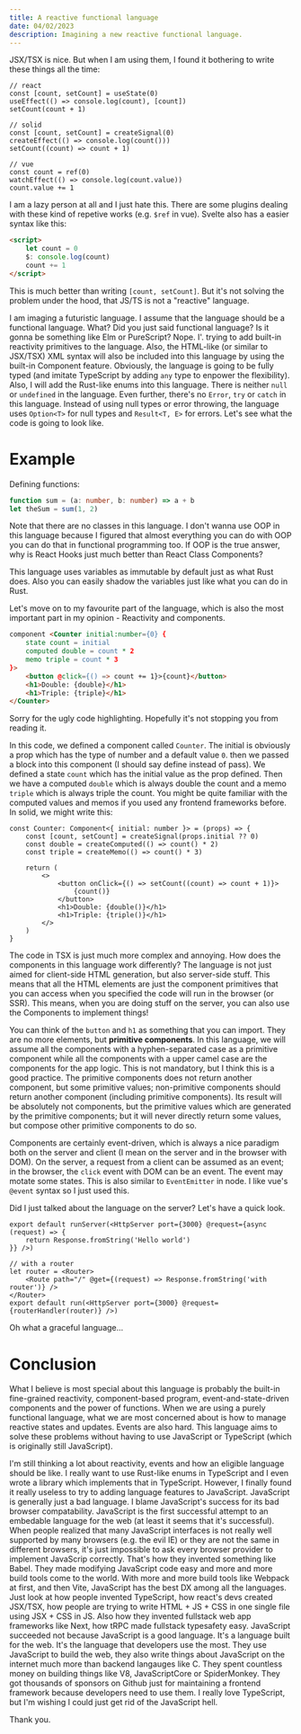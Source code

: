 ```yaml
---
title: A reactive functional language
date: 04/02/2023
description: Imagining a new reactive functional language.
---
```


JSX/TSX is nice. But when I am using them, I found it bothering to write these things all the time:

```tsx
// react
const [count, setCount] = useState(0)
useEffect(() => console.log(count), [count])
setCount(count + 1)

// solid
const [count, setCount] = createSignal(0)
createEffect(() => console.log(count()))
setCount((count) => count + 1)

// vue
const count = ref(0)
watchEffect(() => console.log(count.value))
count.value += 1
```

I am a lazy person at all and I just hate this. There are some plugins dealing with these kind of repetive works (e.g. `$ref` in vue). Svelte also has a easier syntax like this:

```html
<script>
	let count = 0
	$: console.log(count)
	count += 1
</script>
```

This is much better than writing `[count, setCount]`. But it's not solving the problem under the hood, that JS/TS is not a "reactive" language.

I am imaging a futuristic language. I assume that the language should be a functional language. What? Did you just said functional language? Is it gonna be something like Elm or PureScript? Nope. I'. trying to add built-in reactivity primitives to the language. Also, the HTML-like (or similar to JSX/TSX) XML syntax will also be included into this language by using the built-in Component feature. Obviously, the language is going to be fully typed (and imitate TypeScript by adding `any` type to enpower the flexibility). Also, I will add the Rust-like enums into this language. There is neither `null` or `undefined` in the language. Even further, there's no `Error`, `try` or `catch` in this language. Instead of using null types or error throwing, the language uses `Option<T>` for null types and `Result<T, E>` for errors. Let's see what the code is going to look like.

# Example

Defining functions:

```ts
function sum = (a: number, b: number) => a + b
let theSum = sum(1, 2)
```

Note that there are no classes in this language. I don't wanna use OOP in this language because I figured that almost everything you can do with OOP you can do that in functional programming too. If OOP is the true answer, why is React Hooks just much better than React Class Components?

This language uses variables as immutable by default just as what Rust does. Also you can easily shadow the variables just like what you can do in Rust.

Let's move on to my favourite part of the language, which is also the most important part in my opinion - Reactivity and components.

```html
component <Counter initial:number={0} {
    state count = initial
    computed double = count * 2
    memo triple = count * 3
}>
    <button @click={() => count += 1}>{count}</button>
    <h1>Double: {double}</h1>
    <h1>Triple: {triple}</h1>
</Counter>
```

Sorry for the ugly code highlighting. Hopefully it's not stopping you from reading it.

In this code, we defined a component called `Counter`. The initial is obviously a prop which has the type of number and a default value `0`. then we passed a block into this component (I should say define instead of pass). We defined a state `count` which has the initial value as the prop defined. Then we have a computed `double` which is always double the count and a memo `triple` which is always triple the count. You might be quite familiar with the computed values and memos if you used any frontend frameworks before. In solid, we might write this:

```tsx
const Counter: Component<{ initial: number }> = (props) => {
	const [count, setCount] = createSignal(props.initial ?? 0)
	const double = createComputed(() => count() * 2)
	const triple = createMemo(() => count() * 3)

	return (
		<>
			<button onClick={() => setCount((count) => count + 1)}>
				{count()}
			</button>
			<h1>Double: {double()}</h1>
			<h1>Triple: {triple()}</h1>
		</>
	)
}
```

The code in TSX is just much more complex and annoying. How does the components in this language work differently? The language is not just aimed for client-side HTML generation, but also server-side stuff. This means that all the HTML elements are just the component primitives that you can access when you specified the code will run in the browser (or SSR). This means, when you are doing stuff on the server, you can also use the Components to implement things!

You can think of the `button` and `h1` as something that you can import. They are no more elements, but **primitive components**. In this language, we will assume all the components with a hyphen-separated case as a primitive component while all the components with a upper camel case are the components for the app logic. This is not mandatory, but I think this is a good practice. The primitive components does not return another component, but some primitive values; non-primitive components should return another component (including primitive components). Its result will be absolutely not components, but the primitive values which are generated by the primitive components; but it will never directly return some values, but compose other primitive components to do so.

Components are certainly event-driven, which is always a nice paradigm both on the server and client (I mean on the server and in the browser with DOM). On the server, a request from a client can be assumed as an event; in the browser, the `click` event with DOM can be an event. The event may motate some states. This is also similar to `EventEmitter` in node. I like vue's `@event` syntax so I just used this.

Did I just talked about the language on the server? Let's have a quick look.

```tsx
export default runServer(<HttpServer port={3000} @request={async (request) => {
    return Response.fromString('Hello world')
}} />)

// with a router
let router = <Router>
    <Route path="/" @get={(request) => Response.fromString('with router')} />
</Router>
export default run(<HttpServer port={3000} @request={routerHandler(router)} />)
```

Oh what a graceful language...

# Conclusion

What I believe is most special about this language is probably the built-in fine-grained reactivity, component-based program, event-and-state-driven components and the power of functions. When we are using a purely functional language, what we are most concerned about is how to manage reactive states and updates. Events are also hard. This language aims to solve these problems without having to use JavaScript or TypeScript (which is originally still JavaScript).

I'm still thinking a lot about reactivity, events and how an eligible language should be like. I really want to use Rust-like enums in TypeScript and I even wrote a library which implements that in TypeScript. However, I finally found it really useless to try to adding language features to JavaScript. JavaScript is generally just a bad language. I blame JavaScript's success for its bad browser compatability. JavaScript is the first successful attempt to an embedable language for the web (at least it seems that it's successful). When people realized that many JavaScript interfaces is not really well supported by many browsers (e.g. the evil IE) or they are not the same in different browsers, it's just impossible to ask every browser provider to implement JavaScrip correctly. That's how they invented something like Babel. They made modifying JavaScript code easy and more and more build tools come to the world. With more and more build tools like Webpack at first, and then Vite, JavaScript has the best DX among all the languages. Just look at how people invented TypeScript, how react's devs created JSX/TSX, how people are trying to write HTML + JS + CSS in one single file using JSX + CSS in JS. Also how they invented fullstack web app frameworks like Next, how tRPC made fullstack typesafety easy. JavaScript succeeded not because JavaScript is a good language. It's a language built for the web. It's the language that developers use the most. They use JavaScript to build the web, they also write things about JavaScript on the internet much more than backend langauges like C. They spent countless money on building things like V8, JavaScriptCore or SpiderMonkey. They got thousands of sponsors on Github just for maintaining a frontend framework because developers need to use them. I really love TypeScript, but I'm wishing I could just get rid of the JavaScript hell.

Thank you.
